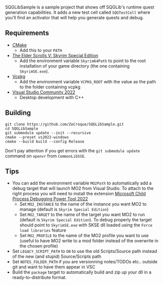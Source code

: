 SQGLibSample is a sample project that shows off SQGLib's runtime quest generation capabilities. It adds a new test cell called `SQGTestCell` where you'll find an activator that will help you generate quests and debug.

## Requirements
* [CMake](https://cmake.org/)
	* Add this to your `PATH`
* [The Elder Scrolls V: Skyrim Special Edition](https://store.steampowered.com/app/489830)
	* Add the environment variable `Skyrim64Path` to point to the root installation of your game directory (the one containing `SkyrimSE.exe`).
* [Vcpkg](https://github.com/microsoft/vcpkg)
	* Add the environment variable `VCPKG_ROOT` with the value as the path to the folder containing vcpkg
* [Visual Studio Community 2022](https://visualstudio.microsoft.com/)
	* Desktop development with C++

## Building
```
git clone https://github.com/ZeCroque/SQGLibSample.git
cd SQGLibSample
git submodule update --init --recursive
cmake --preset vs2022-windows
cmake --build build --config Release
```
Don't pay attention if you get errors with the `git submodule update` command on `openvr` from `CommonLibSSE`.

## Tips
* You can add the environment variable `MO2Path` to automatically add a debug target that will launch MO2 from Visual Studio. To attach to the right process you will need to install the extension [Microsoft Child Process Debugging Power Tool 2022](https://marketplace.visualstudio.com/items?itemName=vsdbgplat.MicrosoftChildProcessDebuggingPowerTool2022)
	* Set `MO2_INSTANCE` to the name of the instance you want MO2 to manage (default is `Skyrim Special Edition`)
	* Set `MO2_TARGET` to the name of the target you want MO2 to run (default is `Skyrim Special Edition`). To debug properly the target should point to `SkyrimSE.exe` with SKSE dll loaded using the `Force load libraries` feature
	* Set `MO2_PROFILE` to the name of the MO2 profile you want to use (useful to have MO2 write to a mod folder instead of the overwrite in the chosen profile)
* Set `LEGACY_SCRIPT_PATH` to `ON` to use the old Scripts/Source path instead of the new (and stupid) Source/Scripts path
* Set `NOTES_FOLDER_PATH` if you are versionning notes/TODOs etc.. outside git and want to have them appear in VSC
* Build the `package` target to automatically build and zip up your dll in a ready-to-distribute format.
